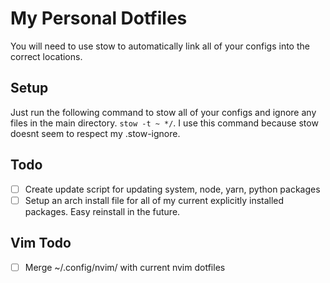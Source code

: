 # My Personal Dotfiles

You will need to use stow to automatically link all of your configs into the correct locations.

## Setup
Just run the following command to stow all of your configs and ignore any files in the main directory. `stow -t ~ */`. I use this command because stow doesnt seem to respect my .stow-ignore.

## Todo

- [ ] Create update script for updating system, node, yarn, python packages
- [ ] Setup an arch install file for all of my current explicitly installed packages. Easy reinstall in the future.

## Vim Todo

- [ ] Merge ~/.config/nvim/ with current nvim dotfiles
